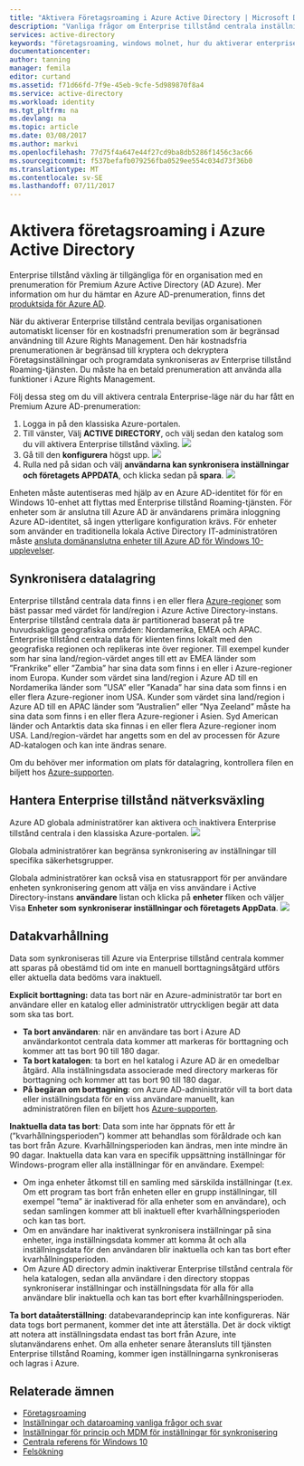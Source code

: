 ```yaml
---
title: "Aktivera Företagsroaming i Azure Active Directory | Microsoft Docs"
description: "Vanliga frågor om Enterprise tillstånd centrala inställningar i Windows-enheter. Enterprise tillstånd centrala ger användarna en enhetlig miljö på sina Windows-enheter och minskar den tid som krävs för att konfigurera en ny enhet."
services: active-directory
keywords: "företagsroaming, windows molnet, hur du aktiverar enterprise tillstånd nätverksväxling"
documentationcenter: 
author: tanning
manager: femila
editor: curtand
ms.assetid: f71d66fd-7f9e-45eb-9cfe-5d989870f8a4
ms.service: active-directory
ms.workload: identity
ms.tgt_pltfrm: na
ms.devlang: na
ms.topic: article
ms.date: 03/08/2017
ms.author: markvi
ms.openlocfilehash: 77d75f4a647e44f27cd9ba8db5286f1456c3ac66
ms.sourcegitcommit: f537befafb079256fba0529ee554c034d73f36b0
ms.translationtype: MT
ms.contentlocale: sv-SE
ms.lasthandoff: 07/11/2017
---
```

# <a name="enable-enterprise-state-roaming-in-azure-active-directory"></a>Aktivera företagsroaming i Azure Active Directory
Enterprise tillstånd växling är tillgängliga för en organisation med en prenumeration för Premium Azure Active Directory (AD Azure). Mer information om hur du hämtar en Azure AD-prenumeration, finns det [produktsida för Azure AD](https://azure.microsoft.com/services/active-directory).

När du aktiverar Enterprise tillstånd centrala beviljas organisationen automatiskt licenser för en kostnadsfri prenumeration som är begränsad användning till Azure Rights Management. Den här kostnadsfria prenumerationen är begränsad till kryptera och dekryptera Företagsinställningar och programdata synkroniseras av Enterprise tillstånd Roaming-tjänsten. Du måste ha en betald prenumeration att använda alla funktioner i Azure Rights Management.

Följ dessa steg om du vill aktivera centrala Enterprise-läge när du har fått en Premium Azure AD-prenumeration:

1. Logga in på den klassiska Azure-portalen.
2. Till vänster, Välj **ACTIVE DIRECTORY**, och välj sedan den katalog som du vill aktivera Enterprise tillstånd växling.
   ![](./media/active-directory-enterprise-state-roaming/active-directory-enterprise-state-roaming.png)
3. Gå till den **konfigurera** högst upp.
   ![](./media/active-directory-enterprise-state-roaming/active-directory-enterprise-state-roaming-configure.png)
4. Rulla ned på sidan och välj **användarna kan synkronisera inställningar och företagets APPDATA**, och klicka sedan på **spara**.
   ![](./media/active-directory-enterprise-state-roaming/active-directory-enterprise-state-roaming-select-all-sync-settings.png)

Enheten måste autentiseras med hjälp av en Azure AD-identitet för för en Windows 10-enhet att flyttas med Enterprise tillstånd Roaming-tjänsten. För enheter som är anslutna till Azure AD är användarens primära inloggning Azure AD-identitet, så ingen ytterligare konfiguration krävs. För enheter som använder en traditionella lokala Active Directory IT-administratören måste [ansluta domänanslutna enheter till Azure AD för Windows 10-upplevelser](active-directory-azureadjoin-devices-group-policy.md).

## <a name="sync-data-storage"></a>Synkronisera datalagring
Enterprise tillstånd centrala data finns i en eller flera [Azure-regioner](https://azure.microsoft.com/regions/) som bäst passar med värdet för land/region i Azure Active Directory-instans. Enterprise tillstånd centrala data är partitionerad baserat på tre huvudsakliga geografiska områden: Nordamerika, EMEA och APAC. Enterprise tillstånd centrala data för klienten finns lokalt med den geografiska regionen och replikeras inte över regioner.  Till exempel kunder som har sina land/region-värdet anges till ett av EMEA länder som ”Frankrike” eller ”Zambia” har sina data som finns i en eller i Azure-regioner inom Europa.  Kunder som värdet sina land/region i Azure AD till en Nordamerika länder som ”USA” eller ”Kanada” har sina data som finns i en eller flera Azure-regioner inom USA.  Kunder som värdet sina land/region i Azure AD till en APAC länder som ”Australien” eller ”Nya Zeeland” måste ha sina data som finns i en eller flera Azure-regioner i Asien.  Syd American länder och Antarktis data ska finnas i en eller flera Azure-regioner inom USA.  Land/region-värdet har angetts som en del av processen för Azure AD-katalogen och kan inte ändras senare. 

Om du behöver mer information om plats för datalagring, kontrollera filen en biljett hos [Azure-supporten](https://azure.microsoft.com/support/options/).

## <a name="manage-enterprise-state-roaming"></a>Hantera Enterprise tillstånd nätverksväxling
Azure AD globala administratörer kan aktivera och inaktivera Enterprise tillstånd centrala i den klassiska Azure-portalen.
![](./media/active-directory-enterprise-state-roaming/active-directory-enterprise-state-roaming-manage.png)

Globala administratörer kan begränsa synkronisering av inställningar till specifika säkerhetsgrupper.

Globala administratörer kan också visa en statusrapport för per användare enheten synkronisering genom att välja en viss användare i Active Directory-instans **användare** listan och klicka på **enheter** fliken och väljer Visa **Enheter som synkroniserar inställningar och företagets AppData**.
![](./media/active-directory-enterprise-state-roaming/active-directory-enterprise-state-roaming-device-sync-settings.png)

## <a name="data-retention"></a>Datakvarhållning
Data som synkroniseras till Azure via Enterprise tillstånd centrala kommer att sparas på obestämd tid om inte en manuell borttagningsåtgärd utförs eller aktuella data bedöms vara inaktuell. 

**Explicit borttagning:** data tas bort när en Azure-administratör tar bort en användare eller en katalog eller administratör uttryckligen begär att data som ska tas bort.

* **Ta bort användaren**: när en användare tas bort i Azure AD användarkontot centrala data kommer att markeras för borttagning och kommer att tas bort 90 till 180 dagar. 
* **Ta bort katalogen**: ta bort en hel katalog i Azure AD är en omedelbar åtgärd. Alla inställningsdata associerade med directory markeras för borttagning och kommer att tas bort 90 till 180 dagar. 
* **På begäran om borttagning**: om Azure AD-administratör vill ta bort data eller inställningsdata för en viss användare manuellt, kan administratören filen en biljett hos [Azure-supporten](https://azure.microsoft.com/support/). 

**Inaktuella data tas bort**: Data som inte har öppnats för ett år (”kvarhållningsperioden”) kommer att behandlas som föråldrade och kan tas bort från Azure. Kvarhållningsperioden kan ändras, men inte mindre än 90 dagar. Inaktuella data kan vara en specifik uppsättning inställningar för Windows-program eller alla inställningar för en användare. Exempel:

* Om inga enheter åtkomst till en samling med särskilda inställningar (t.ex. Om ett program tas bort från enheten eller en grupp inställningar, till exempel ”tema” är inaktiverad för alla enheter som en användare), och sedan samlingen kommer att bli inaktuell efter kvarhållningsperioden och kan tas bort. 
* Om en användare har inaktiverat synkronisera inställningar på sina enheter, inga inställningsdata kommer att komma åt och alla inställningsdata för den användaren blir inaktuella och kan tas bort efter kvarhållningsperioden. 
* Om Azure AD directory admin inaktiverar Enterprise tillstånd centrala för hela katalogen, sedan alla användare i den directory stoppas synkroniserar inställningar och inställningsdata för alla för alla användare blir inaktuella och kan tas bort efter kvarhållningsperioden. 

**Ta bort dataåterställning**: databevarandeprincip kan inte konfigureras. När data togs bort permanent, kommer det inte att återställa. Det är dock viktigt att notera att inställningsdata endast tas bort från Azure, inte slutanvändarens enhet. Om alla enheter senare återansluts till tjänsten Enterprise tillstånd Roaming, kommer igen inställningarna synkroniseras och lagras i Azure.

## <a name="related-topics"></a>Relaterade ämnen
* [Företagsroaming](active-directory-windows-enterprise-state-roaming-overview.md)
* [Inställningar och dataroaming vanliga frågor och svar](active-directory-windows-enterprise-state-roaming-faqs.md)
* [Inställningar för princip och MDM för inställningar för synkronisering](active-directory-windows-enterprise-state-roaming-group-policy-settings.md)
* [Centrala referens för Windows 10](active-directory-windows-enterprise-state-roaming-windows-settings-reference.md)
* [Felsökning](active-directory-windows-enterprise-state-roaming-troubleshooting.md)
